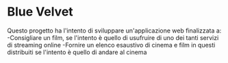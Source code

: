 # Blue Velvet
Questo progetto ha l'intento di sviluppare un'applicazione web finalizzata a:  -Consigliare un film, se l'intento è quello di usufruire di uno dei tanti servizi di streaming online  -Fornire un elenco esaustivo di cinema e film in questi distribuiti se l'intento è quello di andare al cinema
